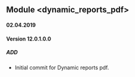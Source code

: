 ## Module <dynamic_reports_pdf>

#### 02.04.2019
#### Version 12.0.1.0.0
##### ADD
- Initial commit for Dynamic reports pdf.
